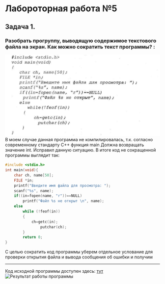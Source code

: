 # Лабороторная работа №5

## Задача 1. 
### Разобрать прогруппу, выводящую содержимое текстового файла на экран. Как можно сократить текст программы? :
![Код программы из задания](Image/SampleProgram.png)
В моем случае данная программа не компилировалась, т.к. согласно современному стандарту С++ функция main Должна возвращать значение int. Исправил данную ситуацию.
В итоге код не сокращенной программы выглядит так:
```c++
#include <stdio.h>
int main(void){
    char ch, name[50];
    FILE *in;
    printf("Введите имя файла для просмотра: ");
    scanf("%s", name);
    if((in=fopen(name, "r"))==NULL)
        printf("Файл %s не открыт \n", name);
    else
        while (!feof(in))
        {
            ch=getc(in);
                putchar(ch);
        }
        return 0;
}
```
С целью сократить код программы уберем отдельное услование для проверки открытия файла и вывода сообщения об ошибки и получим


____
Код исходной программы доступен здесь: [тут](./programTaskDynamicMemoryCalloc.cpp)
![Результат работы программы](Image/ProgramTaskDynamicMemoryCalloc.png)
